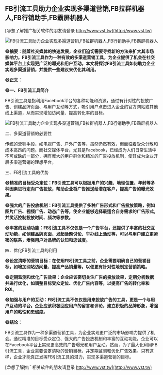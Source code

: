 ## **FB引流工具助力企业实现多渠道营销,FB拉群机器人,FB行销助手,FB霸屏机器人**

[😍想了解推广相关软件的朋友请登录 http://www.vst.tw](http://www.vst.tw)

 <center><img src="https://vst.tw/MP4/tuiguang/png/6.png" alt="FB引流工具助力企业实现多渠道营销,FB拉群机器人,FB行销助手,FB霸屏机器人"></center>

**😄摘要：随着社交媒体的快速发展，企业们迫切需要寻找新的方法来扩大其市场影响力。FB引流工具作为一种有效的多渠道营销工具，为企业提供了机会在社交媒体平台上实现更广泛的曝光和用户互动。本文将探讨FB引流工具如何助力企业实现多渠道营销，并提供一些建议来优化其利用。**

**😄正文：**

**😄一、FB引流工具简介**

FB引流工具是指利用Facebook平台的各种功能和资源，通过有针对性的投放广告、创建品牌页面、与用户互动等方式，吸引用户点击进入企业的官方网站或其他线上渠道，从而实现增加访问量、提高转化率的目标。

 <center><img src="https://vst.tw/MP4/tuiguang/png/6.png" alt="FB引流工具助力企业实现多渠道营销,FB拉群机器人,FB行销助手,FB霸屏机器人"></center>

二、多渠道营销的必要性

传统的营销手段，如电视广告、户外广告等，虽然仍然有效，但面临着受众分散和成本高昂的问题。而社交媒体平台，尤其是Facebook，已经成为人们日常生活中不可或缺的一部分，拥有庞大的用户群体和精准的广告投放机制，使其成为企业开展多渠道营销的理想平台。

三、FB引流工具的优势

**😄精准的目标受众定位：FB引流工具可以根据用户的兴趣、地理位置、年龄等多种因素进行定向广告投放，帮助企业将广告推送给潜在客户，提高广告的曝光效果。**

**😄强大的广告投放机制：FB引流工具提供了多种广告形式和广告投放策略，例如图片广告、视频广告、动态广告等，使企业能够选择最适合自身需求的广告形式，并灵活控制投放时间、频次等参数。**

**😄丰富的互动功能：FB引流工具不仅仅是一个广告平台，还提供了丰富的社交互动功能，如创建品牌页面、发起话题讨论、举办线上活动等，可以与用户建立更紧密的联系，增强用户对品牌的认知和忠诚度。**

四、优化FB引流工具的利用

**😄设定清晰的营销目标：在使用FB引流工具之前，企业需要明确自己的营销目标，如增加网站访问量、提高产品销量等，以便更有针对性地制定营销策略。**

**😄定期监测和优化广告效果：企业应该密切关注广告的投放效果，定期分析数据并进行优化，如调整目标受众定位、优化广告内容等，以提高广告的转化率和ROI。**

**😄加强与用户的互动：FB引流工具不仅仅是用来投放广告的工具，更是一个与用户互动的平台。企业应该积极回应用户的留言和评论，建立积极的品牌形象，增强用户的粘性和忠诚度。**

**😄结论：**

FB引流工具作为一种多渠道营销工具，为企业实现更广泛的市场影响力提供了机会。通过精准的目标受众定位、强大的广告投放机制和丰富的互动功能，企业可以在Facebook平台上实现更高效的广告曝光和用户互动。然而，为了最大化利用FB引流工具，企业需要设定清晰的营销目标，并定期监测和优化广告效果。只有这样，企业才能真正发挥FB引流工具的潜力，实现多渠道营销的目标。

[😍想了解推广相关软件的朋友请登录 http://www.vst.tw](http://www.vst.tw)



